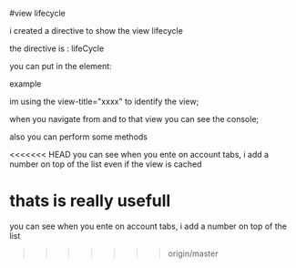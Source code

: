 #view lifecycle

i created a directive to show the view lifecycle

the directive is : lifeCycle

you can put in the <ion-view> element:

example 
<ion-view life-cycle view-title="Account" >

im using the view-title="xxxx" to identify the view;

when you navigate from and to that view you can see the console;

also you can perform some methods 

<<<<<<< HEAD
you can see when you ente on account tabs, i add a number on top of the list even if the view is cached

thats is really usefull
=======
you can see when you ente on account tabs, i add a number on top of the list 
>>>>>>> origin/master
